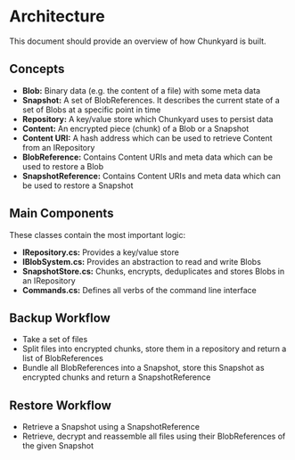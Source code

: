 # Architecture

This document should provide an overview of how Chunkyard is built.

## Concepts

- **Blob:** Binary data (e.g. the content of a file) with some meta data
- **Snapshot:** A set of BlobReferences. It describes the current state of a set
  of Blobs at a specific point in time
- **Repository:** A key/value store which Chunkyard uses to persist data
- **Content:** An encrypted piece (chunk) of a Blob or a Snapshot
- **Content URI:** A hash address which can be used to retrieve Content from an
  IRepository
- **BlobReference:** Contains Content URIs and meta data which can be used to
  restore a Blob
- **SnapshotReference:** Contains Content URIs and meta data which can be used
  to restore a Snapshot

## Main Components

These classes contain the most important logic:

- **IRepository.cs:** Provides a key/value store
- **IBlobSystem.cs:** Provides an abstraction to read and write Blobs
- **SnapshotStore.cs:** Chunks, encrypts, deduplicates and stores Blobs in an
  IRepository
- **Commands.cs:** Defines all verbs of the command line interface

## Backup Workflow

- Take a set of files
- Split files into encrypted chunks, store them in a repository and return a
  list of BlobReferences
- Bundle all BlobReferences into a Snapshot, store this Snapshot as encrypted
  chunks and return a SnapshotReference

## Restore Workflow

- Retrieve a Snapshot using a SnapshotReference
- Retrieve, decrypt and reassemble all files using their BlobReferences of the
  given Snapshot
